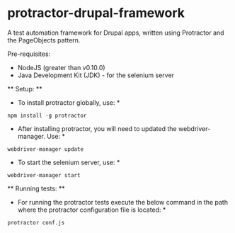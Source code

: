 # protractor-drupal-framework
A test automation framework for Drupal apps, written using Protractor and the PageObjects pattern.

Pre-requisites:
- NodeJS (greater than v0.10.0)
- Java Development Kit (JDK) - for the selenium server

** Setup: **

* To install protractor globally, use: *

`npm install -g protractor`

* After installing protractor, you will need to updated the webdriver-manager. Use: *

`webdriver-manager update`

* To start the selenium server, use: *

`webdriver-manager start`

** Running tests: **

* For running the protractor tests execute the below command in the path where the protractor configuration file is located: *

`protractor conf.js`
